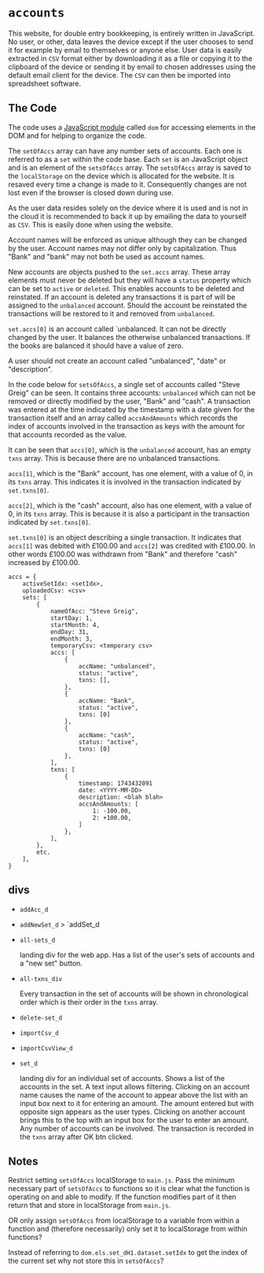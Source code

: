 # `accounts`

This website, for double entry bookkeeping, is entirely written in JavaScript. No user, or other, data leaves the device except if the user chooses to send it for example by email to themselves or anyone else. User data is easily extracted in `CSV` format either by downloading it as a file or copying it to the clipboard of the device or sending it by email to chosen addresses using the default email client for the device. The `CSV` can then be imported into spreadsheet software.

## The Code

The code uses a [JavaScript module](https://github.com/stevespages/dom/) called `dom` for accessing elements in the DOM and for helping to organize the code.

The `setOfAccs` array can have any number sets of accounts. Each one is referred to as a `set` within the code base. Each `set` is an JavaScript object and is an element of the `setsOfAccs` array. The `setsOfAccs` array is saved to the `localStorage` on the device which is allocated for the website. It is resaved every time a change is made to it. Consequently changes are not lost even if the browser is closed down during use.

As the user data resides solely on the device where it is used and is not in the cloud it is recommended to back it up by emailing the data to yourself as `CSV`. This is easily done when using the website.

Account names will be enforced as unique although they can be changed by the user. Account names may not differ only by capitalization. Thus "Bank" and "bank" may not both be used as account names.

New accounts are objects pushed to the `set.accs` array. These array elements must never be deleted but they will have a `status` property which can be set to `active` or `deleted`. This enables accounts to be deleted and reinstated. If an account is deleted any transactions it is part of will be assigned to the `unbalanced` account. Should the account be reinstated the transactions will be restored to it and removed from `unbalanced`.

`set.accs[0]` is an account called `unbalanced. It can not be directly changed by the user. It balances the otherwise unbalanced transactions. If the books are balanced it should have a value of zero.

A user should not create an account called "unbalanced", "date" or "description".

In the code below for `setsOfAccs`, a single set of accounts called "Steve Greig" can be seen. It contains three accounts: `unbalanced` which can not be removed or directly modified by the user, "Bank" and "cash". A transaction was entered at the time indicated by the timestamp with a date given for the transaction itself and an array called `accsAndAmounts` which records the index of accounts involved in the transaction as keys with the amount for that accounts recorded as the value.

It can be seen that `accs[0]`, which is the `unbalanced` account, has an empty `txns` array. This is because there are no unbalanced transactions.

`accs[1]`, which is the "Bank" account, has one element, with a value of 0, in its `txns` array. This indicates it is involved in the transaction indicated by `set.txns[0]`.

`accs[2]`, which is the "cash" account, also has one element, with a value of 0, in its `txns` array. This is because it is also a participant in the transaction indicated by `set.txns[0]`.

`set.txns[0]` is an object describing a single transaction. It indicates that `accs[1]` was debited with £100.00 and `accs[2]` was credited with £100.00. In other words £100.00 was withdrawn from "Bank" and therefore "cash" increased by £100.00.

```
accs = {
    activeSetIdx: <setIdx>,
    uploadedCsv: <csv>
    sets: [
        {
            nameOfAcc: "Steve Greig",
            startDay: 1,
            startMonth: 4,
            endDay: 31,
            endMonth: 3,
            temporaryCsv: <temporary csv>
            accs: [
                {
                    accName: "unbalanced",
                    status: "active",
                    txns: [],
                },
                {
                    accName: "Bank",
                    status: "active",
                    txns: [0]
                },
                {
                    accName: "cash",
                    status: "active",
                    txns: [0]
                },
            ],
            txns: [
                {
                    timestamp: 1743432091
                    date: <YYYY-MM-DD>
                    description: <blah blah>
                    accsAndAmounts: [
                        1: -100.00,
                        2: +100.00,
                    ]
                },
            ],
        },
        etc.
    ],
}
```

## divs

* `addAcc_d`

* `addNewSet_d` > `addSet_d

* `all-sets_d`

    landing div for the web app. Has a list of the user's sets of accounts and a "new set" button.

* `all-txns_div`

    Every transaction in the set of accounts will be shown in chronological order which is their order in the `txns` array.

* `delete-set_d`

* `importCsv_d`

* `importCsvView_d`

* `set_d`

    landing div for an individual set of accounts. Shows a list of the accounts in the set. A text input allows filtering. Clicking on an account name causes the name of the account to appear above the list with an input box next to it for entering an amount. The amount entered but with opposite sign appears as the user types. Clicking on another account brings this to the top with an input box for the user to enter an amount. Any number of accounts can be involved. The transaction is recorded in the `txns` array after OK btn clicked.

## Notes

Restrict setting `setsOfAccs` localStorage to `main.js`. Pass the minimum necessary part of `setsOfAccs` to functions so it is clear what the function is operating on and able to modify. If the function modifies part of it then return that and store in localStorage from `main.js`.

OR only assign `setsOfAccs` from localStorage to a variable from within a function and (therefore necessarily) only set it to localStorage from within functions?

Instead of referring to `dom.els.set_dH1.dataset.setIdx` to get the index of the current set why not store this in `setsOfAccs`?
